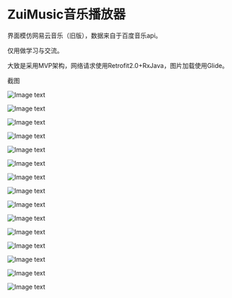 # ZuiMusic音乐播放器

界面模仿网易云音乐（旧版），数据来自于百度音乐api。<br>

仅用做学习与交流。<br>

大致是采用MVP架构，网络请求使用Retrofit2.0+RxJava，图片加载使用Glide。<br>

截图<br>

![Image text](https://github.com/lemon-zzz/ZuiMusic/blob/master/screenshot/S70616-225719.jpg)

![Image text](https://github.com/lemon-zzz/ZuiMusic/blob/master/screenshot/S70616-225740.jpg)

![Image text](https://github.com/lemon-zzz/ZuiMusic/blob/master/screenshot/S70616-225753.jpg)

![Image text](https://github.com/lemon-zzz/ZuiMusic/blob/master/screenshot/S70616-225802.jpg)

![Image text](https://github.com/lemon-zzz/ZuiMusic/blob/master/screenshot/S70616-225815.jpg)

![Image text](https://github.com/lemon-zzz/ZuiMusic/blob/master/screenshot/S70616-225846.jpg)

![Image text](https://github.com/lemon-zzz/ZuiMusic/blob/master/screenshot/S70616-225908.jpg)

![Image text](https://github.com/lemon-zzz/ZuiMusic/blob/master/screenshot/S70616-225919.jpg)

![Image text](https://github.com/lemon-zzz/ZuiMusic/blob/master/screenshot/S70616-225938.jpg)

![Image text](https://github.com/lemon-zzz/ZuiMusic/blob/master/screenshot/S70616-230002.jpg)

![Image text](https://github.com/lemon-zzz/ZuiMusic/blob/master/screenshot/S70616-230058.jpg)

![Image text](https://github.com/lemon-zzz/ZuiMusic/blob/master/screenshot/S70616-230129.jpg)

![Image text](https://github.com/lemon-zzz/ZuiMusic/blob/master/screenshot/S70616-230141.jpg)

![Image text](https://github.com/lemon-zzz/ZuiMusic/blob/master/screenshot/S70616-230157.jpg)

![Image text](https://github.com/lemon-zzz/ZuiMusic/blob/master/screenshot/S70616-230209.jpg)
